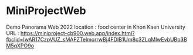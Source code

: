 # MiniProjectWeb
Demo Panorama Web 2022
location :  food center in Khon Kaen University
URL : https://miniproject-cb900.web.app/index.html?fbclid=IwAR17CzpVUZ_sMAFZTelmorrwBj4FDlB1Um8c3ZLqMlwEvbUBp3BM5qXPO9o

